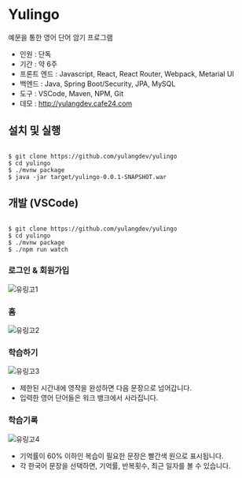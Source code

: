 # Yulingo
예문을 통한 영어 단어 암기 프로그램

* 인원 : 단독
* 기간 : 약 6주
* 프론트 엔드 : Javascript, React, React Router, Webpack, Metarial UI
* 백엔드 : Java, Spring Boot/Security, JPA, MySQL
* 도구 : VSCode, Maven, NPM, Git
* 데모 : http://yulangdev.cafe24.com

## 설치 및 실행
<pre><code>
$ git clone https://github.com/yulangdev/yulingo
$ cd yulingo
$ ./mvnw package
$ java -jar target/yulingo-0.0.1-SNAPSHOT.war
</code></pre>

## 개발 (VSCode)
<pre><code>
$ git clone https://github.com/yulangdev/yulingo
$ cd yulingo
$ ./mvnw package
$ ./npm run watch
</code></pre>

### 로그인 & 회원가입
![유링고1](https://user-images.githubusercontent.com/68100240/89379400-b9925b00-d730-11ea-8ffe-8155e0e30e34.png)

### 홈
![유링고2](https://user-images.githubusercontent.com/68100240/89379404-ba2af180-d730-11ea-80f9-7102cfaaee32.png)

### 학습하기
![유링고3](https://user-images.githubusercontent.com/68100240/89379406-bac38800-d730-11ea-82b7-98eab9adebc5.png)
* 제한된 시간내에 영작을 완성하면 다음 문장으로 넘어갑니다.
* 입력한 영어 단어들은 워크 뱅크에서 사라집니다.

### 학습기록
![유링고4](https://user-images.githubusercontent.com/68100240/89379408-bb5c1e80-d730-11ea-862d-f820c5181584.png)
* 기억률이 60% 이하인 복습이 필요한 문장은 빨간색 원으로 표시됩니다.
* 각 한국어 문장을 선택하면, 기억률, 반복횟수, 최근 일자를 볼 수 있습니다.

